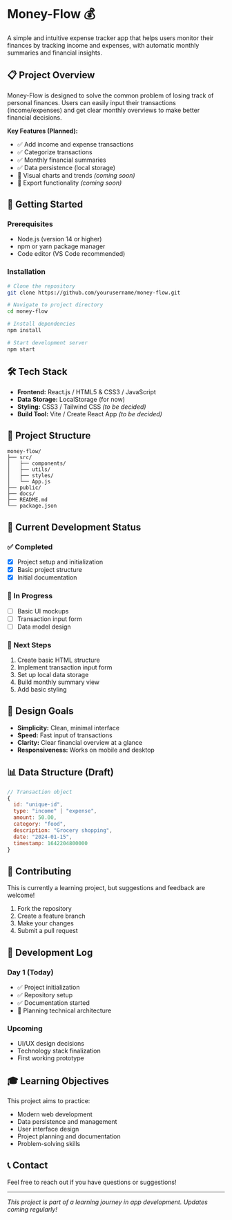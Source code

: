 # Money-Flow 💰

A simple and intuitive expense tracker app that helps users monitor their finances by tracking income and expenses, with automatic monthly summaries and financial insights.

## 📋 Project Overview

Money-Flow is designed to solve the common problem of losing track of personal finances. Users can easily input their transactions (income/expenses) and get clear monthly overviews to make better financial decisions.

**Key Features (Planned):**
- ✅ Add income and expense transactions
- ✅ Categorize transactions  
- ✅ Monthly financial summaries
- ✅ Data persistence (local storage)
- 🔄 Visual charts and trends *(coming soon)*
- 🔄 Export functionality *(coming soon)*

## 🚀 Getting Started

### Prerequisites
- Node.js (version 14 or higher)
- npm or yarn package manager
- Code editor (VS Code recommended)

### Installation

```bash
# Clone the repository
git clone https://github.com/yourusername/money-flow.git

# Navigate to project directory
cd money-flow

# Install dependencies
npm install

# Start development server
npm start
```

## 🛠️ Tech Stack

- **Frontend:** React.js / HTML5 & CSS3 / JavaScript
- **Data Storage:** LocalStorage (for now)
- **Styling:** CSS3 / Tailwind CSS *(to be decided)*
- **Build Tool:** Vite / Create React App *(to be decided)*

## 📁 Project Structure

```
money-flow/
├── src/
│   ├── components/
│   ├── utils/
│   ├── styles/
│   └── App.js
├── public/
├── docs/
├── README.md
└── package.json
```

## 🎯 Current Development Status

### ✅ Completed
- [x] Project setup and initialization
- [x] Basic project structure
- [x] Initial documentation

### 🔄 In Progress
- [ ] Basic UI mockups
- [ ] Transaction input form
- [ ] Data model design

### 📅 Next Steps
1. Create basic HTML structure
2. Implement transaction input form
3. Set up local data storage
4. Build monthly summary view
5. Add basic styling

## 🎨 Design Goals

- **Simplicity:** Clean, minimal interface
- **Speed:** Fast input of transactions
- **Clarity:** Clear financial overview at a glance
- **Responsiveness:** Works on mobile and desktop

## 📊 Data Structure (Draft)

```javascript
// Transaction object
{
  id: "unique-id",
  type: "income" | "expense",
  amount: 50.00,
  category: "food",
  description: "Grocery shopping",
  date: "2024-01-15",
  timestamp: 1642204800000
}
```

## 🤝 Contributing

This is currently a learning project, but suggestions and feedback are welcome!

1. Fork the repository
2. Create a feature branch
3. Make your changes
4. Submit a pull request

## 📝 Development Log

### Day 1 (Today)
- ✅ Project initialization
- ✅ Repository setup
- ✅ Documentation started
- 🔄 Planning technical architecture

### Upcoming
- UI/UX design decisions
- Technology stack finalization
- First working prototype

## 🎓 Learning Objectives

This project aims to practice:
- Modern web development
- Data persistence and management
- User interface design
- Project planning and documentation
- Problem-solving skills

## 📞 Contact

Feel free to reach out if you have questions or suggestions!

---

*This project is part of a learning journey in app development. Updates coming regularly!*
